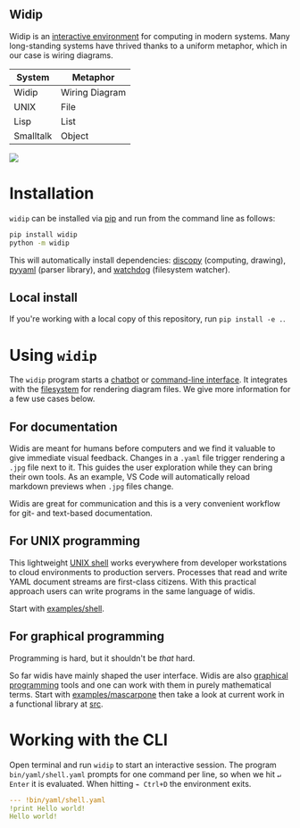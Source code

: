 Widip
-----

Widip is an [interactive environment] for computing in modern systems. Many long-standing systems have thrived thanks to a uniform metaphor, which in our case is wiring diagrams.

System|Metaphor
------|--------
Widip|Wiring Diagram
UNIX|File
Lisp|List
Smalltalk|Object

![](examples/typical-vscode-setup.png)


# Installation

`widip` can be installed via [pip](https://pypi.org/project/widip/) and run from the command line as follows:

```bash
pip install widip
python -m widip
```

This will automatically install dependencies: [discopy](https://pypi.org/project/discopy/) (computing, drawing), [pyyaml](https://pypi.org/project/pyyaml/) (parser library), and [watchdog](https://pypi.org/project/watchdog/) (filesystem watcher).

## Local install

If you're working with a local copy of this repository, run `pip install -e .`.

# Using `widip`
The `widip` program starts a [chatbot] or [command-line interface]. It integrates with the [filesystem] for rendering diagram files. We give more information for a few use cases below.

## For documentation
Widis are meant for humans before computers and we find it valuable to give immediate visual feedback. Changes in a `.yaml` file trigger rendering a `.jpg` file next to it. This guides the user exploration while they can bring their own tools. As an example, VS Code will automatically reload markdown previews when `.jpg` files change.

Widis are great for communication and this is a very convenient workflow for git- and text-based documentation.

## For UNIX programming
This lightweight [UNIX shell] works everywhere from developer workstations to cloud environments to production servers. Processes that read and write YAML document streams are first-class citizens. With this practical approach users can write programs in the same language of widis.

Start with [examples/shell](examples/shell).

## For graphical programming
Programming is hard, but it shouldn't be _that_ hard.

So far widis have mainly shaped the user interface. Widis are also [graphical programming](https://graphicallinearalgebra.net/2015/04/26/adding-part-1-and-mr-fibonacci/) tools and one can work with them in purely mathematical terms. Start with [examples/mascarpone](examples/mascarpone) then take a look at current work in a functional library at [src](src).

# Working with the CLI
Open terminal and run `widip` to start an interactive session. The program `bin/yaml/shell.yaml` prompts for one command per line, so when we hit `↵ Enter` it is evaluated. When hitting `⌁ Ctrl+D` the environment exits.

```yaml
--- !bin/yaml/shell.yaml
!print Hello world!
Hello world!
```

<!-- <img src="examples/hello-world.jpg" width="300"> -->


[UNIX shell]: https://en.wikipedia.org/wiki/Unix_shell
[chatbot]: https://en.wikipedia.org/wiki/chatbot
[command-line interface]: https://en.wikipedia.org/wiki/Command-line_interface
[filesystem]: https://en.wikipedia.org/wiki/File_manager
[interactive environment]: https://en.wikipedia.org/wiki/Read%E2%80%93eval%E2%80%93print_loop
